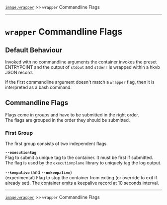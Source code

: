 [`image.wrapper`](../README.md) >> `wrapper` Commandline Flags

-----

# `wrapper` Commandline Flags

## Default Behaviour

Invoked with no commandline arguments the container invokes the preset ENTRYPOINT and the output of `stdout` and `stderr` is wrapped within a hkvb JSON record.

If the first commandline argument doesn't match a `wrapper` flag, then it is interpreted as a bash command.

## Commandline Flags

Flags come in groups and have to be submitted in the right order.  
The flags are grouped in the order they should be submitted.

### First Group

The first group consists of two independent flags.

__`--executiontag`__  
Flag to submit a unique tag to the container. It must be first if submitted.  
The flag is used by the `executionplane` library to uniquely tag the log output.

__`--keepalive`__  (and __`--nokeepalive`__)  
(experimental) Flag to stop the container from exiting (or override to exit if already set). The container emits a keepalive record at 10 seconds interval.


-----
[`image.wrapper`](../README.md) >> `wrapper` Commandline Flags
